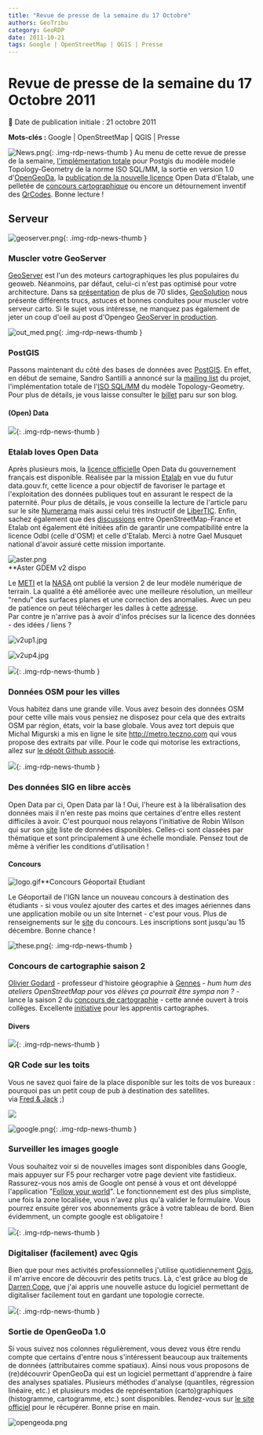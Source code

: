 ```yaml
---
title: "Revue de presse de la semaine du 17 Octobre"
authors: GeoTribu
category: GeoRDP
date: 2011-10-21
tags: Google | OpenStreetMap | QGIS | Presse
---
```


# Revue de presse de la semaine du 17 Octobre 2011


:calendar: Date de publication initiale : 21 octobre 2011

**Mots-clés :** Google | OpenStreetMap | QGIS | Presse


![News.png](https://cdn.geotribu.fr/images/internal/icons-rdp-news/news.png){: .img-rdp-news-thumb }
Au menu de cette revue de presse de la semaine, [l'implémentation totale](#news12) pour Postgis du modèle modèle Topology-Geometry de la norme ISO SQL/MM, la sortie en version 1.0 d'[OpenGeoDa](#news13), la [publication de la nouvelle licence](news21) Open Data d'Etalab, une pelletée de [concours cartographique](#concours) ou encore un détournement inventif des [QrCodes](#news41). Bonne lecture !




## Serveur

 ![geoserver.png](http://geotribu.net/sites/default/files/Tuto/img/Blog/geoserver.png){: .img-rdp-news-thumb }

### Muscler votre GeoServer

 [GeoServer](http://geoserver.org/display/GEOS/Welcome) est l'un des moteurs cartographiques les plus populaires du geoweb. Néanmoins, par défaut, celui-ci n'est pas optimisé pour votre architecture. Dans sa [présentation](http://demo.geo-solutions.it/share/foss4g2011/gs_steroids_sgiannec_foss4g2011.pdf) de plus de 70 slides, [GeoSolution](http://www.geo-solutions.it/) nous présente différents trucs, astuces et bonnes conduites pour muscler votre serveur carto. Si le sujet vous intéresse, ne manquez pas également de jeter un coup d'oeil au post d'Opengeo [GeoServer in production](http://opengeo.org/publications/geoserver-production/).  



 ![out_med.png](http://geotribu.net/sites/default/files/Tuto/img/Blog/divers/out_med.png){: .img-rdp-news-thumb }

### PostGIS

 Passons maintenant du côté des bases de données avec [PostGIS](http://postgis.refractions.net/). En effet, en début de semaine, Sandro Santilli a annoncé sur la [mailing list](http://permalink.gmane.org/gmane.comp.gis.postgis/28756) du projet, l'implémentation totale de l'[ISO SQL/MM](http://www.iso.org/iso/fr/catalogue_detail.htm?csnumber=53698) du modèle Topology-Geometry. Pour plus de détails, je vous laisse consulter le [billet](http://strk.keybit.net/blog/2011/10/14/postgis-topology-iso-sqlmm-complete/) paru sur son blog.




#### (Open) Data

 ![](https://cdn.geotribu.fr/images/internal/icons-rdp-news/world.png){: .img-rdp-news-thumb }

### Etalab loves Open Data

 Après plusieurs mois, la [licence officielle](http://www.etalab.gouv.fr/article-etalab-publie-la-licence-ouverte-open-licence-86708897.html) Open Data du gouvernement français est disponible. Réalisée par la mission [Etalab](http://www.etalab.gouv.fr/) en vue du futur data.gouv.fr, cette licence a pour objectif de favoriser le partage et l'exploitation des données publiques tout en assurant le respect de la paternité. Pour plus de détails, je vous conseille la lecture de l'article paru sur le site [Numerama](http://www.numerama.com/magazine/20231-open-data-etalab-devoile-une-licence-ouverte-pour-les-donnees-publiques.html) mais aussi celui très instructif de [LiberTIC](bertic.wordpress.com/2011/07/05/pourquoi-ny-a-t-il-pas-de-consensus-sur-une-licence-open-data-en-france/). Enfin, sachez également que des [discussions](http://comments.gmane.org/gmane.comp.gis.openstreetmap.region.fr/34232) entre OpenStreetMap-France et Etalab ont également été initiées afin de garantir une compatibilité entre la licence Odbl (celle d'OSM) et celle d'Etalab. Merci à notre Gael Musquet national d'avoir assuré cette mission importante.




 ![aster.png](/sites/default/files/Tuto/img/Blog/aster.png)  
 **Aster GDEM v2 dispo

 Le [METI](http://www.meti.go.jp/english/) et la [NASA](http://www.nasa.gov/) ont publié la version 2 de leur modèle numérique de terrain. La qualité a été améliorée avec une meilleure résolution, un meilleur "rendu" des surfaces planes et une correction des anomalies. Avec un peu de patience on peut télécharger les dalles à cette [adresse](http://www.gdem.aster.ersdac.or.jp/index.jsp).  
 Par contre je n'arrive pas à avoir d'infos précises sur la licence des données - des idées / liens ?

 ![v2up1.jpg](http://www.ersdac.or.jp/GDEM/E/image/v2up1.jpg)

 ![v2up4.jpg](http://www.ersdac.or.jp/GDEM/E/image/v2up4.jpg)




 ![](https://cdn.geotribu.fr/images/internal/icons-rdp-news/world.png){: .img-rdp-news-thumb }

### Données OSM pour les villes

 Vous habitez dans une grande ville. Vous avez besoin des données OSM pour cette ville mais vous pensiez ne disposez pour cela que des extraits OSM par région, états, voir la base globale. Vous avez tort depuis que Michal Migurski a mis en ligne le site <http://metro.teczno.com> qui vous propose des extraits par ville. Pour le code qui motorise les extractions, allez sur [le dépôt Github associé](https://github.com/migurski/Extractotron/).




 ![](https://cdn.geotribu.fr/images/internal/icons-rdp-news/world.png){: .img-rdp-news-thumb }

### Des données SIG en libre accès

 Open Data par ci, Open Data par là ! Oui, l'heure est à la libéralisation des données mais il n'en reste pas moins que certaines d'entre elles restent difficiles à avoir. C'est pourquoi nous relayons l'initiative de Robin Wilson qui sur son [site](http://freegisdata.rtwilson.com/) liste de données disponibles. Celles-ci sont classées par thématique et sont principalement à une échelle mondiale. Pensez tout de même à vérifier les conditions d'utilisation !




#### Concours

 ![logo.gif](/sites/default/files/Tuto/img/Blog/IGN/logo.gif)**Concours Géoportail Etudiant

 Le Géoportail de l'IGN lance un nouveau concours à destination des étudiants - si vous voulez ajouter des cartes et des images aériennes dans une application mobile ou un site Internet - c'est pour vous. Plus de renseignements sur le [site](http://concours-api.ign.fr/etudiant/) du concours. Les inscriptions sont jusqu'au 15 décembre. Bonne chance !




 ![these.png](http://88.191.39.115/fabien/geotribu/logos/chapeau_these.png){: .img-rdp-news-thumb }

### Concours de cartographie saison 2

 [Olivier Godard](http://hgplace.blogspot.com/) - professeur d'histoire géographie à [Gennes](http://goo.gl/h3pmV) - *hum hum des ateliers OpenStreetMap pour vos élèves ça pourrait être sympa non ?* - lance la saison 2 du [concours de cartographie](http://concourscarto.blogspot.com/) - cette année ouvert à trois collèges. Excellente [initiative](http://www.viadeo.com/hub/forums/detaildiscussion/?containerId=0021x5ptrw2kze19&action=messageDetail&messageId=0021j4gkwf6qgoxu&forumId=0021ri78trqxdxls) pour les apprentis cartographes.




#### Divers

 ![](https://cdn.geotribu.fr/images/internal/icons-rdp-news/world.png){: .img-rdp-news-thumb }

### QR Code sur les toits

 Vous ne savez quoi faire de la place disponible sur les toits de vos bureaux : pourquoi pas un petit coup de pub à destination des satellites.  
 via [Fred & Jack](http://www.aestetype.com/) ;)

 ![](http://didoune.fr/blog/wp-content/uploads/2011/10/qr-code-google-map.jpg)




  ![google.png](http://geotribu.net/sites/default/files/Tuto/img/Blog/google.png){: .img-rdp-news-thumb }

### Surveiller les images google

 Vous souhaitez voir si de nouvelles images sont disponibles dans Google, mais appuyer sur F5 pour recharger votre page devient vite fastidieux. Rassurez-vous nos amis de Google ont pensé à vous et ont développé l'application "[Follow your world](http://google-latlong.blogspot.com/2011/10/follow-your-world-now-in-43-more.html)". Le fonctionnement est des plus simpliste, une fois la zone localisée, vous n'avez plus qu'à valider le formulaire. Vous pourrez ensuite gérer vos abonnements grâce à votre tableau de bord. Bien évidemment, un compte google est obligatoire !




 ![](https://cdn.geotribu.fr/images/internal/icons-rdp-news/world.png){: .img-rdp-news-thumb }

### Digitaliser (facilement) avec Qgis

 Bien que pour mes activités professionnelles j'utilise quotidiennement [Qgis](http://www.qgis.org/), il m'arrive encore de découvrir des petits trucs. Là, c'est grâce au blog de [Darren Cope](http://darrencope.com/2011/10/19/qgis-topological-editing/), que j'ai appris une nouvelle astuce du logiciel permettant de digitaliser facilement tout en gardant une topologie correcte.




 ![](https://cdn.geotribu.fr/images/internal/icons-rdp-news/world.png){: .img-rdp-news-thumb }

### Sortie de OpenGeoDa 1.0

 Si vous suivez nos colonnes régulièrement, vous devez vous être rendu compte que certains d'entre nous s'intéressent beaucoup aux traitements de données (attributaires comme spatiaux). Ainsi nous vous proposons de (re)découvrir OpenGeoDa qui est un logiciel permettant d'apprendre à faire des analyses spatiales. Plusieurs méthodes d'analyse (quantiles, régression linéaire, etc.) et plusieurs modes de représentation (carto)graphiques (histogramme, cartogramme, etc.) sont disponibles. Rendez-vous sur [le site officiel](http://geodacenter.asu.edu/software/downloads) pour le récupérer. Bonne prise en main.




 ![opengeoda.png](http://geotribu.net/sites/default/files/Tuto/img/Blog/divers/opengeoda.png)
